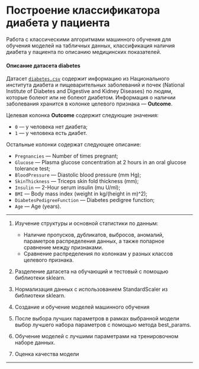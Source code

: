 # Построение классификатора диабета у пациента

Работа с классическими алгоритмами машинного обучения для обучения моделей на табличных данных, классификация наличия диабета у пациента по описанию медицинских показателей. 
  
#### Описание датасета diabetes

Датасет [`diabetes.csv`](./src/diabetes.csv) содержит информацию из Национального института диабета и пищеварительных заболеваний и почек (National Institute of Diabetes and Digestive and Kidney Diseases) по людям, которые болеют или не болеют диабетом. Информация о наличии заболевания хранится в колонке целевого признака — **Outcome**.

Целевая колонка **Outcome** содержит следующие значения:
- `0` — у человека нет диабета;
- `1` — у человека есть диабет.

Остальные колонки содержат следующее описание:
- `Pregnancies` — Number of times pregnant;
- `Glucose` — Plasma glucose concentration at 2 hours in an oral glucose tolerance test;
- `BloodPressure` — Diastolic blood pressure (mm Hg);
- `SkinThickness` — Triceps skin fold thickness (mm);
- `Insulin` — 2-Hour serum insulin (mu U/ml);
- `BMI` — Body mass index (weight in kg/(height in m)^2);
- `DiabetesPedigreeFunction` — Diabetes pedigree function;
- `Age` — Age (years).
 
_____

1. Изучение структуры и основной статистики по данным:

   * Наличие пропусков, дубликатов, выбросов, аномалий, параметров распределения данных, а также попарное сравнение между признаками. 
   * Сравнение распределения по колонкам у разных классов целевого признака. 

2. Разделение датасета на обучающий и тестовый с помощью библиотеки sklearn.

3. Нормализация данных с использованием StandardScaler из библиотеки sklearn.


4. Создание и обучение моделей машинного обучения

5. После выбора лучших параметров в рамках выбранной модели выбор лучшего набора параметров с помощью метода best_params.

6. Обучение моделей с лучшими параметрами на тренировочном наборе данных.

7. Оценка качества модели
_____
